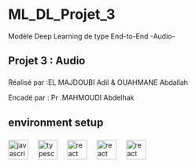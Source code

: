 # ML_DL_Projet_3
Modèle Deep Learning de type End-to-End -Audio-

###
<h2 align="left">Projet 3 : Audio</h2>

###

<p align="left">Réalisé par :EL MAJDOUBI Adil & OUAHMANE Abdallah</p>
<p align="left">Encadé par : Pr .MAHMOUDI Abdelhak</p>


<h2 align="left">environment setup</h2>

###

<div align="left">
  <img src="https://avatars.githubusercontent.com/u/22800682?s=48&v=4" height="40" alt="javascript logo"  />
  <img width="12" />
  <img src="https://gravatar.com/avatar/5fcb1033abfa7fdb91f995d4035f6544" height="40" alt="typescript logo"  />
  <img width="12" />
  <img src="https://upload.wikimedia.org/wikipedia/commons/thumb/c/c3/Python-logo-notext.svg/1869px-Python-logo-notext.svg.png" height="40" alt="react logo"  />
  <img width="12" />
  <img src="https://colab.research.google.com/img/colab_favicon_256px.png" height="40" alt="react logo"  />
  <img width="12" />
  <img src="https://cdn4.iconfinder.com/data/icons/logos-and-brands/512/189_Kaggle_logo_logos-512.png" height="40" alt="react logo"  />
  <img width="12" />

</div>

###
